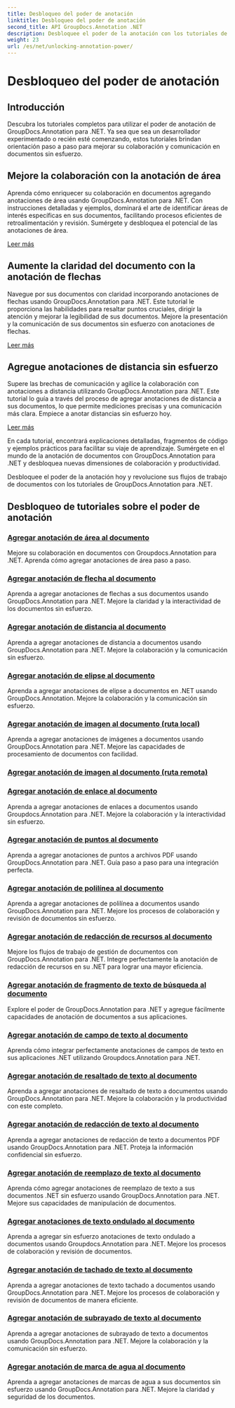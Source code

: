 ```yaml
---
title: Desbloqueo del poder de anotación
linktitle: Desbloqueo del poder de anotación
second_title: API GroupDocs.Annotation .NET
description: Desbloquee el poder de la anotación con los tutoriales de GroupDocs.Annotation para .NET. Aprenda a agregar varias anotaciones paso a paso y mejore la colaboración sin esfuerzo.
weight: 23
url: /es/net/unlocking-annotation-power/
---
```


# Desbloqueo del poder de anotación

## Introducción

Descubra los tutoriales completos para utilizar el poder de anotación de GroupDocs.Annotation para .NET. Ya sea que sea un desarrollador experimentado o recién esté comenzando, estos tutoriales brindan orientación paso a paso para mejorar su colaboración y comunicación en documentos sin esfuerzo.

## Mejore la colaboración con la anotación de área

Aprenda cómo enriquecer su colaboración en documentos agregando anotaciones de área usando GroupDocs.Annotation para .NET. Con instrucciones detalladas y ejemplos, dominará el arte de identificar áreas de interés específicas en sus documentos, facilitando procesos eficientes de retroalimentación y revisión. Sumérgete y desbloquea el potencial de las anotaciones de área.

[Leer más](./add-area-annotation/)

## Aumente la claridad del documento con la anotación de flechas

Navegue por sus documentos con claridad incorporando anotaciones de flechas usando GroupDocs.Annotation para .NET. Este tutorial le proporciona las habilidades para resaltar puntos cruciales, dirigir la atención y mejorar la legibilidad de sus documentos. Mejore la presentación y la comunicación de sus documentos sin esfuerzo con anotaciones de flechas.

[Leer más](./add-arrow-annotation/)

## Agregue anotaciones de distancia sin esfuerzo

Supere las brechas de comunicación y agilice la colaboración con anotaciones a distancia utilizando GroupDocs.Annotation para .NET. Este tutorial lo guía a través del proceso de agregar anotaciones de distancia a sus documentos, lo que permite mediciones precisas y una comunicación más clara. Empiece a anotar distancias sin esfuerzo hoy.

[Leer más](./add-distance-annotation/)

En cada tutorial, encontrará explicaciones detalladas, fragmentos de código y ejemplos prácticos para facilitar su viaje de aprendizaje. Sumérgete en el mundo de la anotación de documentos con GroupDocs.Annotation para .NET y desbloquea nuevas dimensiones de colaboración y productividad.

Desbloquee el poder de la anotación hoy y revolucione sus flujos de trabajo de documentos con los tutoriales de GroupDocs.Annotation para .NET.

## Desbloqueo de tutoriales sobre el poder de anotación
### [Agregar anotación de área al documento](./add-area-annotation/)
Mejore su colaboración en documentos con Groupdocs.Annotation para .NET. Aprenda cómo agregar anotaciones de área paso a paso.
### [Agregar anotación de flecha al documento](./add-arrow-annotation/)
Aprenda a agregar anotaciones de flechas a sus documentos usando GroupDocs.Annotation para .NET. Mejore la claridad y la interactividad de los documentos sin esfuerzo.
### [Agregar anotación de distancia al documento](./add-distance-annotation/)
Aprenda a agregar anotaciones de distancia a documentos usando GroupDocs.Annotation para .NET. Mejore la colaboración y la comunicación sin esfuerzo.
### [Agregar anotación de elipse al documento](./add-ellipse-annotation/)
Aprenda a agregar anotaciones de elipse a documentos en .NET usando GroupDocs.Annotation. Mejore la colaboración y la comunicación sin esfuerzo.
### [Agregar anotación de imagen al documento (ruta local)](./add-image-annotation-local-path/)
Aprenda a agregar anotaciones de imágenes a documentos usando GroupDocs.Annotation para .NET. Mejore las capacidades de procesamiento de documentos con facilidad.
### [Agregar anotación de imagen al documento (ruta remota)](./add-image-annotation-remote-path/)
### [Agregar anotación de enlace al documento](./add-link-annotation/)
Aprenda a agregar anotaciones de enlaces a documentos usando Groupdocs.Annotation para .NET. Mejore la colaboración y la interactividad sin esfuerzo.
### [Agregar anotación de puntos al documento](./add-point-annotation/)
Aprenda a agregar anotaciones de puntos a archivos PDF usando GroupDocs.Annotation para .NET. Guía paso a paso para una integración perfecta.
### [Agregar anotación de polilínea al documento](./add-polyline-annotation/)
Aprenda a agregar anotaciones de polilínea a documentos usando GroupDocs.Annotation para .NET. Mejore los procesos de colaboración y revisión de documentos sin esfuerzo.
### [Agregar anotación de redacción de recursos al documento](./add-resources-redaction-annotation/)
Mejore los flujos de trabajo de gestión de documentos con GroupDocs.Annotation para .NET. Integre perfectamente la anotación de redacción de recursos en su .NET para lograr una mayor eficiencia.
### [Agregar anotación de fragmento de texto de búsqueda al documento](./add-search-text-fragment-annotation/)
Explore el poder de GroupDocs.Annotation para .NET y agregue fácilmente capacidades de anotación de documentos a sus aplicaciones.
### [Agregar anotación de campo de texto al documento](./add-text-field-annotation/)
Aprenda cómo integrar perfectamente anotaciones de campos de texto en sus aplicaciones .NET utilizando Groupdocs.Annotation para .NET.
### [Agregar anotación de resaltado de texto al documento](./add-text-highlight-annotation/)
Aprenda a agregar anotaciones de resaltado de texto a documentos usando GroupDocs.Annotation para .NET. Mejore la colaboración y la productividad con este completo.
### [Agregar anotación de redacción de texto al documento](./add-text-redaction-annotation/)
Aprenda a agregar anotaciones de redacción de texto a documentos PDF usando GroupDocs.Annotation para .NET. Proteja la información confidencial sin esfuerzo.
### [Agregar anotación de reemplazo de texto al documento](./add-text-replacement-annotation/)
Aprenda cómo agregar anotaciones de reemplazo de texto a sus documentos .NET sin esfuerzo usando GroupDocs.Annotation para .NET. Mejore sus capacidades de manipulación de documentos.
### [Agregar anotaciones de texto ondulado al documento](./add-text-squiggly-annotation/)
Aprenda a agregar sin esfuerzo anotaciones de texto ondulado a documentos usando Groupdocs.Annotation para .NET. Mejore los procesos de colaboración y revisión de documentos.
### [Agregar anotación de tachado de texto al documento](./add-text-strikeout-annotation/)
Aprenda a agregar anotaciones de texto tachado a documentos usando GroupDocs.Annotation para .NET. Mejore los procesos de colaboración y revisión de documentos de manera eficiente.
### [Agregar anotación de subrayado de texto al documento](./add-text-underline-annotation/)
Aprenda a agregar anotaciones de subrayado de texto a documentos usando GroupDocs.Annotation para .NET. Mejore la colaboración y la comunicación sin esfuerzo.
### [Agregar anotación de marca de agua al documento](./add-watermark-annotation/)
Aprenda a agregar anotaciones de marcas de agua a sus documentos sin esfuerzo usando GroupDocs.Annotation para .NET. Mejore la claridad y seguridad de los documentos.